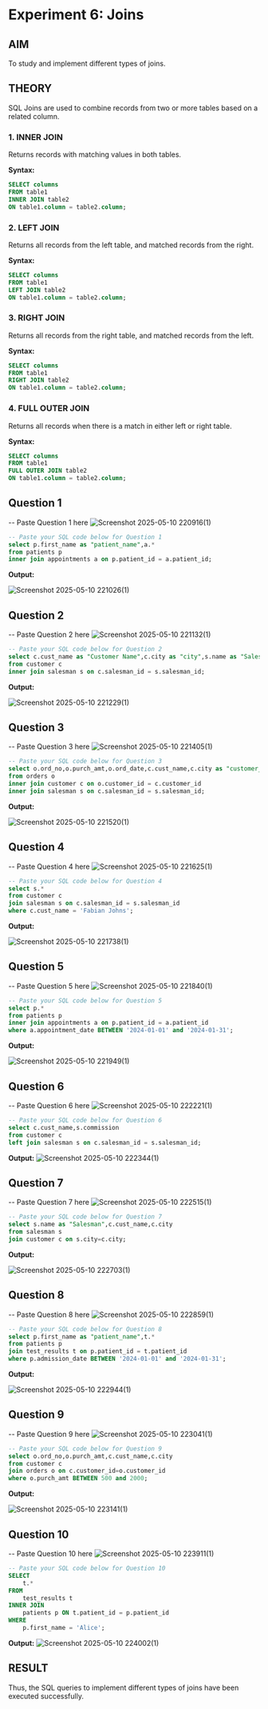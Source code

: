 # Experiment 6: Joins

## AIM
To study and implement different types of joins.

## THEORY

SQL Joins are used to combine records from two or more tables based on a related column.

### 1. INNER JOIN
Returns records with matching values in both tables.

**Syntax:**
```sql
SELECT columns
FROM table1
INNER JOIN table2
ON table1.column = table2.column;
```

### 2. LEFT JOIN
Returns all records from the left table, and matched records from the right.

**Syntax:**

```sql
SELECT columns
FROM table1
LEFT JOIN table2
ON table1.column = table2.column;
```
### 3. RIGHT JOIN
Returns all records from the right table, and matched records from the left.

**Syntax:**

```sql
SELECT columns
FROM table1
RIGHT JOIN table2
ON table1.column = table2.column;
```
### 4. FULL OUTER JOIN
Returns all records when there is a match in either left or right table.

**Syntax:**

```sql
SELECT columns
FROM table1
FULL OUTER JOIN table2
ON table1.column = table2.column;
```

**Question 1**
--
-- Paste Question 1 here
![Screenshot 2025-05-10 220916(1)](https://github.com/user-attachments/assets/b4d9bea9-3ace-4845-abf9-cdbd8cd95685)
```sql
-- Paste your SQL code below for Question 1
select p.first_name as "patient_name",a.*
from patients p
inner join appointments a on p.patient_id = a.patient_id;
```

**Output:**

![Screenshot 2025-05-10 221026(1)](https://github.com/user-attachments/assets/017c38c2-e0a9-46d6-ab09-f255389f3efc)

**Question 2**
---
-- Paste Question 2 here
![Screenshot 2025-05-10 221132(1)](https://github.com/user-attachments/assets/57ffe60a-b256-47a0-91c4-1ca1a3aeb057)

```sql
-- Paste your SQL code below for Question 2
select c.cust_name as "Customer Name",c.city as "city",s.name as "Salesman",s.commission as "commission"
from customer c
inner join salesman s on c.salesman_id = s.salesman_id;
```

**Output:**

![Screenshot 2025-05-10 221229(1)](https://github.com/user-attachments/assets/afb09fd5-c1e9-426f-a659-7b8ca34173dd)



**Question 3**
---
-- Paste Question 3 here
![Screenshot 2025-05-10 221405(1)](https://github.com/user-attachments/assets/2818f377-1111-46a1-ae95-102c76070989)

```sql
-- Paste your SQL code below for Question 3
select o.ord_no,o.purch_amt,o.ord_date,c.cust_name,c.city as "customer_city",c.grade,s.name as "salesman_name",s.city as "salesman_city",s.commission
from orders o
inner join customer c on o.customer_id = c.customer_id
inner join salesman s on c.salesman_id = s.salesman_id;
```

**Output:**

![Screenshot 2025-05-10 221520(1)](https://github.com/user-attachments/assets/fdadb3c4-234b-4de6-825a-15fbb40e37b8)



**Question 4**
---
-- Paste Question 4 here
![Screenshot 2025-05-10 221625(1)](https://github.com/user-attachments/assets/25447611-2562-4dcf-bae4-37fa4b5ed06b)

```sql
-- Paste your SQL code below for Question 4
select s.*
from customer c
join salesman s on c.salesman_id = s.salesman_id
where c.cust_name = 'Fabian Johns';
```

**Output:**

![Screenshot 2025-05-10 221738(1)](https://github.com/user-attachments/assets/cb7e8475-74fa-4243-8841-a2c4dacccc7c)


**Question 5**
---
-- Paste Question 5 here
![Screenshot 2025-05-10 221840(1)](https://github.com/user-attachments/assets/17b6838d-b92a-40ef-bab8-8af238897d71)
```sql
-- Paste your SQL code below for Question 5
select p.*
from patients p
inner join appointments a on p.patient_id = a.patient_id
where a.appointment_date BETWEEN '2024-01-01' and '2024-01-31';
```

**Output:**

![Screenshot 2025-05-10 221949(1)](https://github.com/user-attachments/assets/adcc0bb7-29ec-4d01-acba-367250c7bae8)



**Question 6**
---
-- Paste Question 6 here
![Screenshot 2025-05-10 222221(1)](https://github.com/user-attachments/assets/b0df7a2a-3a05-4d19-b8fd-4a5f0523a8e1)

```sql
-- Paste your SQL code below for Question 6
select c.cust_name,s.commission
from customer c
left join salesman s on c.salesman_id = s.salesman_id;
```

**Output:**
![Screenshot 2025-05-10 222344(1)](https://github.com/user-attachments/assets/652b2d14-301e-4a7b-a2c0-9a9a88054a67)


**Question 7**
---
-- Paste Question 7 here
![Screenshot 2025-05-10 222515(1)](https://github.com/user-attachments/assets/5d673988-ea8a-4890-ba3c-891d24d3a9c0)

```sql
-- Paste your SQL code below for Question 7
select s.name as "Salesman",c.cust_name,c.city
from salesman s
join customer c on s.city=c.city;
```

**Output:**

![Screenshot 2025-05-10 222703(1)](https://github.com/user-attachments/assets/8f42dbaf-c3b8-4bf7-98d9-f31120bb0f26)


**Question 8**
---
-- Paste Question 8 here
![Screenshot 2025-05-10 222859(1)](https://github.com/user-attachments/assets/a0b4239b-f4a2-4855-93c7-d6e1f8cfb183)

```sql
-- Paste your SQL code below for Question 8
select p.first_name as "patient_name",t.*
from patients p
join test_results t on p.patient_id = t.patient_id
where p.admission_date BETWEEN '2024-01-01' and '2024-01-31';
```

**Output:**

![Screenshot 2025-05-10 222944(1)](https://github.com/user-attachments/assets/727c9400-afbd-413c-8f88-a23063bcbd24)


**Question 9**
---
-- Paste Question 9 here
![Screenshot 2025-05-10 223041(1)](https://github.com/user-attachments/assets/1a2a66bc-35e8-4f11-b1d3-01fe1d526a17)

```sql
-- Paste your SQL code below for Question 9
select o.ord_no,o.purch_amt,c.cust_name,c.city
from customer c
join orders o on c.customer_id=o.customer_id
where o.purch_amt BETWEEN 500 and 2000;
```

**Output:**

![Screenshot 2025-05-10 223141(1)](https://github.com/user-attachments/assets/b67f4600-1635-458d-ae62-e813ca917dfc)



**Question 10**
---
-- Paste Question 10 here
![Screenshot 2025-05-10 223911(1)](https://github.com/user-attachments/assets/c2509b17-61b5-4d28-ab72-affa78387e14)

```sql
-- Paste your SQL code below for Question 10
SELECT 
    t.*
FROM 
    test_results t
INNER JOIN 
    patients p ON t.patient_id = p.patient_id
WHERE 
    p.first_name = 'Alice';
```

**Output:**
![Screenshot 2025-05-10 224002(1)](https://github.com/user-attachments/assets/b50c5c10-c431-4f5c-a0b9-c465538c2c23)



## RESULT
Thus, the SQL queries to implement different types of joins have been executed successfully.
